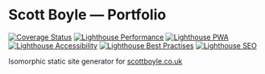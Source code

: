 # Scott Boyle — Portfolio

[![Coverage Status](https://coveralls.io/repos/github/monospaced/scottboyle/badge.svg?branch=master)](https://coveralls.io/github/monospaced/scottboyle?branch=master) [![Lighthouse Performance](https://img.shields.io/badge/dynamic/json.svg?label=performance&url=https%3A%2F%2Fscottboyle.co.uk%2Flighthouse.report.json&query=reportCategories[0].score&colorB=%23007ec6&suffix=%)](https://scottboyle.co.uk/lighthouse.report.html) [![Lighthouse PWA](https://img.shields.io/badge/dynamic/json.svg?label=pwa&url=https%3A%2F%2Fscottboyle.co.uk%2Flighthouse.report.json&query=reportCategories[1].score&colorB=%23007ec6&suffix=%)](https://scottboyle.co.uk/lighthouse.report.html#pwa) [![Lighthouse Accessibility](https://img.shields.io/badge/dynamic/json.svg?label=accessibility&url=https%3A%2F%2Fscottboyle.co.uk%2Flighthouse.report.json&query=reportCategories[2].score&colorB=%23007ec6&suffix=%)](https://scottboyle.co.uk/lighthouse.report.html#accessibility) [![Lighthouse Best Practises](https://img.shields.io/badge/dynamic/json.svg?label=best%20practises&url=https%3A%2F%2Fscottboyle.co.uk%2Flighthouse.report.json&query=reportCategories[3].score&colorB=%23007ec6&suffix=%)](https://scottboyle.co.uk/lighthouse.report.html#best-practices) [![Lighthouse SEO](https://img.shields.io/badge/dynamic/json.svg?label=seo&url=https%3A%2F%2Fscottboyle.co.uk%2Flighthouse.report.json&query=reportCategories[4].score&colorB=%23007ec6&suffix=%)](https://scottboyle.co.uk/lighthouse.report.html#seo)

Isomorphic static site generator for [scottboyle.co.uk](https://scottboyle.co.uk)
